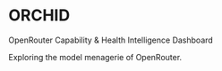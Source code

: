 # ORCHID

OpenRouter Capability & Health Intelligence Dashboard

Exploring the model menagerie of OpenRouter.
